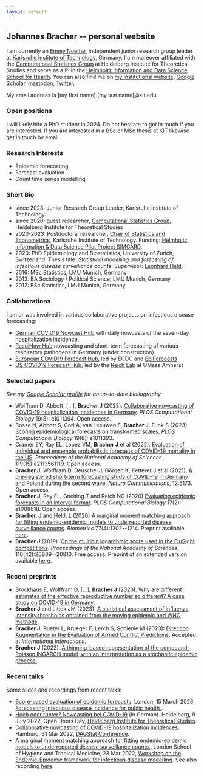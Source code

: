```yaml
---
layout: default
---
```


## Johannes Bracher -- personal website

I am currently an [Emmy Noether](https://www.dfg.de/en/research_funding/programmes/individual/emmy_noether/index.html) independent junior research group leader at [Karlsruhe Institute of Technology](https://www.kit.edu/), Germany. I am moreover affiliated with the [Computational Statistics Group](https://www.h-its.org/research/cst/) at Heidelberg Institute for Theoretical Studies and serve as a PI in the [Helmholtz Information and Data Science School for Health](https://www.hidss4health.de/). You can also find me on [my institutional website](https://statistik.econ.kit.edu/mitarbeiter_2902.php), [Google Scholar](https://scholar.google.ch/citations?user=8FyFTxkAAAAJ&hl=de&oi=ao), [mastodon](https://mstdn.science/@johannes), [Twitter](https://twitter.com/johannesbracher).

My email address is [my first name].[my last name]@kit.edu.

### Open positions

I will likely hire a PhD student in 2024. Do not hesitate to get in touch if you are interested. If you are interested in a BSc or MSc thesis at KIT likewise get in touch by email.


### Research Interests

* Epidemic forecasting
* Forecast evaluation
* Count time series modelling


### Short Bio
* since 2023: Junior Research Group Leader, Karlsruhe Institute of Technology.
* since 2020: guest researcher, [Computational Statistics Group](https://www.h-its.org/research/cst/), Heidelberg Institute for Theoretical Studies
* 2020-2023: Postdoctoral researcher, [Chair of Statistics and Econometrics](https://statistik.econ.kit.edu/english/index.php), Karlsruhe Institute of Technology. Funding: [Helmholtz Information & Data Science Pilot Project SIMCARD](https://www.helmholtz.de/en/research/information-data-science/information-data-science-pilot-projects/pilot-projects-2/).
* 2020: PhD Epidemiology and Biostatistics, University of Zurich, Switzerland. Thesis title: *Statistical modelling and forecsting of infectious disease surveillance counts*. Supervisor: [Leonhard Held](https://www.ebpi.uzh.ch/en/aboutus/departments/biostatistics/teambiostats/held.html).
* 2016: MSc Statistics, LMU Munich, Germany
* 2013: BA Sociology / Political Science, LMU Munich, Germany
* 2012: BSc Statistics, LMU Munich, Germany


### Collaborations

I am or was involved in various collaborative projects on infectious disease forecasting:

* [German COVID19 Nowcast Hub](https://covid19nowcasthub.de/) with daily nowcasts of the seven-day hospitalization incidence.
* [RespiNow Hub](https://respinow.de/en/projects/#tp4) nowcasting and short-term forecasting of various respiratory pathogens in Germany (under construction).
* [European COVID19 Forecast Hub](https://covid19forecasthub.eu/), led by ECDC and [EpiForecasts](https://epiforecasts.io/)
* [US COVID19 Forecast Hub](https://covid19forecasthub.org/), led by the [Reich Lab](https://reichlab.io/) at UMass Amherst

<!---
* [German and Polish COVID19 Forecast Hub](https://github.com/KITmetricslab/covid19-forecast-hub-de)
-->




### Selected papers

*See my [Google Scholar profile](https://scholar.google.com/citations?user=8FyFTxkAAAAJ&hl=en&oi=ao) for an up-to-date bibliography.*

* Wolffram D, Abbott, [...], **Bracher J** (2023). [Collaborative nowcasting of COVID-19 hospitalization incidences in Germany](https://doi.org/10.1371/journal.pcbi.1011394). *PLOS Computational Biology* 19(8): e1011394. Open access.
* Bosse N, Abbott S, Cori A, van Leeuwen E, **Bracher J**, Funk S (2023). [Scoring epidemiological forecasts on transformed scales](https://journals.plos.org/ploscompbiol/article?id=10.1371/journal.pcbi.1011393). *PLOS Computational Biology* 19(8): e1011393.
* Cramer EY, Ray EL, Lopez VM, **Bracher J** et al (2022).  [Evaluation of individual and ensemble probabilistic forecasts of COVID-19 mortality in the US](https://www.pnas.org/doi/abs/10.1073/pnas.2113561119). *Proceedings of the National Academy of Sciences* 119(15):e2113561119. Open access.
* **Bracher J**, Wolffram D, Deuschel J, Görgen K, Ketterer J et al (2021). [A pre-registered short-term forecasting study of COVID-19 in Germany and Poland during the second wave](https://www.nature.com/articles/s41467-021-25207-0). *Nature Communications*, 12:5173. Open access.
* **Bracher J**, Ray EL, Gneiting T and Reich NG (2020) [Evaluating epidemic forecasts in an interval format](https://journals.plos.org/ploscompbiol/article?id=10.1371/journal.pcbi.1008618). *PLOS Computational Biology* 17(2): e1008618. Open access.
* **Bracher, J** and Held, L (2020) [A marginal moment matching approach for fitting endemic-epidemic models to underreported disease surveillance counts](https://onlinelibrary.wiley.com/doi/10.1111/biom.13371). *Biometrics* 77(4):1202--1214. Preprint available [here](https://arxiv.org/abs/2003.05885).
* **Bracher J** (2019). [On the multibin logarithmic score used in the FluSight competitions](https://doi.org/10.1073/pnas.1912147116). *Proceedings of the National Academy of Sciences*, 116(42):20809--20810. Free access. Preprint of an extended version available [here](https://arxiv.org/abs/1910.07084).


<!---
* **Bracher J** and Held L (2019). [Endemic-epidemic models with discrete-time serial interval distributions for infectious disease prediction](https://doi.org/10.1016/j.ijforecast.2020.07.002). *International Journal of Forecasting*, in press. Preprint available [here](https://arxiv.org/abs/1901.03090).
* Held L, Meyer S and **Bracher J** (2017). [Probabilistic forecasting in infectious disease epidemiology: the 13th Armitage lecture](http://onlinelibrary.wiley.com/doi/10.1002/sim.7363), *Statistics in Medicine* 36(22):3443-3460. Preprint available [here](https://www.biorxiv.org/content/10.1101/104000v1.abstract).
* Reich N, (2022). [Collaborative Hubs: Making the Most of Predictive Epidemic Modeling](https://ajph.aphapublications.org/doi/10.2105/AJPH.2022.306831). *American Journal of Public Health*, online first.
* Keuschnigg M, Bader F and **Bracher J** (2016). [*Using crowdsourced online experiments to study context-dependency of behavior*](http://www.sciencedirect.com/science/article/pii/S0049089X16301818). Social Science Research 59, 68-82. Preprint available [here](https://liu.diva-portal.org/smash/get/diva2:1089302/FULLTEXT02.pdf).
* Fuertes E, **Bracher J**, Flexeder C, Markevych I, Kl&uuml;mper C, Hoffmann B, Krämer U, von Berg A, Bauer C-P, Koletzko S, Berdel D, Heinrich J, Schulz H (2016). [*Long-term air pollution exposure and lung function in 15 year-old adolescents living in an urban and rural area in Germany: The GINIplus and LISAplus cohorts*](http://www.sciencedirect.com/science/article/pii/S1438463915000991), International Journal of Hygiene and Environmental Health 218(7), 656-665. Preprint available [here](https://spiral.imperial.ac.uk/handle/10044/1/60001)
* **Bracher J** (2019) [*A new INARMA(1, 1) model with Poisson marginals*](https://link.springer.com/chapter/10.1007/978-3-030-28665-1_24). In: Steland, A., Rafajlowicz, E., Okhrin, O. (Eds.): Stochastic Models, Statistics and Their Applications, 323-333. Springer. Preprint available [here](https://arxiv.org/abs/1910.07244).
* Ray EL, Wattanachit N, Niemi, J, Kanji AH, House, K, Cramer EY, **Bracher J** et al (2020). *Ensemble Forecasts of Coronavirus Disease 2019 (COVID-19) in the U.S.* Preprint available [here](https://www.medrxiv.org/content/10.1101/2020.08.19.20177493v1).
* Cramer EY, Huang Y, Wang Y, Ray EL, Cornell M, **Bracher J** et al (2021).  *The United States COVID-19 Forecast Hub dataset*. Preprint available [here](https://www.medrxiv.org/content/10.1101/2021.11.04.21265886v1).
* **Bracher J** and Littek JM (2021). *An empirical assessment of influenza intensity thresholds obtained from the moving epidemic and WHO methods*. Preprint available [here](https://www.medrxiv.org/content/10.1101/2021.06.22.21259305v1).
* Nightingale ES, Chapman LAC, Srikantiah S, Subramanian S, Purushothaman J, **Bracher J**, Cameron M, and Medley G (2020) [*A spatio-temporal approach to short-term forecasting of visceral leishmaniasis diagnoses in India*](https://doi.org/10.1371/journal.pntd.0008422). PLOS Neglected Tropical Diseases 14(7): e0008422. Preprint available [here](https://www.medrxiv.org/content/10.1101/19009258v2).
* **Bracher J** (2019). [*Comment on “Under‐reported data analysis with INAR‐hidden Markov chains*](https://onlinelibrary.wiley.com/doi/full/10.1002/sim.8032), Statistics in Medicine 38(5), 893-898. Preprint available [here](https://arxiv.org/abs/1812.06688).
* Held L and **Bracher J** (2019). [*Invited discussion on Osthus et al, 2019*](https://projecteuclid.org/euclid.ba/1533866670), Bayesian Analysis 14(1), 296–300.
-->

### Recent preprints

* Brockhaus E, Wolffram D, [...], **Bracher J** (2023). [Why are different estimates of the effective reproductive number so different? A case study on COVID-19 in Germany](https://www.medrxiv.org/content/10.1101/2023.04.27.23289109v1).
* **Bracher J** and Littek JM (2023). [A statistical assessment of influenza intensity thresholds obtained from the moving epidemic and WHO methods](https://osf.io/ujpdg).
* **Bracher J**, Rueter L, Krueger F, Lerch S, Schienle M (2023): [Direction Augmentation in the Evaluation of Armed Conflict Predictions](https://arxiv.org/abs/2304.12108). Accepted at *International Interactions*.
* **Bracher J** (2022). [A thinning-based representation of the compound-Poisson INGARCH model, with an interpretation as a stochastic epidemic process.](https://arxiv.org/abs/2204.12449)


### Recent talks

Some slides and recordings from recent talks:

* [Score-based evaluation of epidemic forecasts](https://raw.githubusercontent.com/jbracher/jbracher.github.io/master/talks/London_Bracher.pdf). London, 15 March 2023, [Forecasting infectious disease incidence for public health ](https://royalsociety.org/science-events-and-lectures/2023/03/infectious-disease-forecasting/).
* [Hoch oder runter? Nowcasting bei COVID-19](https://www.youtube.com/watch?v=wS4aGyPwEeA) (in German). Heidelberg, 9 July 2022, Open Doors Day, [Heidelberg Institute for Theoretical Studies](https://www.h-its.org/).
* [Collaborative nowcasting of COVID-19 hospitalization incidences](https://github.com/jbracher/jbracher.github.io/raw/master/talks/presentation_DAGStat.pdf). Hamburg, 31 Mar 2022, [DAGStat Conference](https://www.dagstat2022.uni-hamburg.de/).
* [A marginal moment matching approach for fitting endemic-epidemic models to underreported disease surveillance counts.](https://raw.githubusercontent.com/jbracher/jbracher.github.io/master/talks/presentation.pdf). London School of Hygiene and Tropical Medicine, 23 Mar 2022, [Workshop on the Endemic-Epidemic framework for infectious disease modelling](https://cmmid.github.io/hhh4-workshop/). See also recording [here](https://youtu.be/JHIrP9bXGsk?t=2745).


